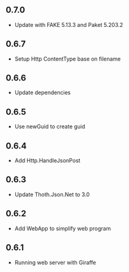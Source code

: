 ## 0.7.0
* Update with FAKE 5.13.3 and Paket 5.203.2

## 0.6.7
* Setup Http ContentType base on filename

## 0.6.6
* Update dependencies

## 0.6.5
* Use newGuid to create guid

## 0.6.4
* Add Http.HandleJsonPost

## 0.6.3
* Update Thoth.Json.Net to 3.0

## 0.6.2
* Add WebApp to simplify web program

## 0.6.1
* Running web server with Giraffe